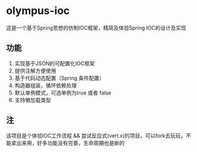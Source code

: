 # olympus-ioc
这是一个基于Spring思想的仿制IOC框架，精简及体验Spring IOC的设计及实现

## 功能
1. 实现基于JSON的可配置化IOC框架
2. 提供注解方便使用
3. 基于代码动态配置（Spring 条件配置）
4. 构造器组装，循环依赖处理
5. 默认单例模式，可选单例为true 或者 false
6. 支持懒加载类型

## 注
该项目是个体验IOC工作流程 && 尝试反应式(vert.x)的项目，可以fork去玩玩，不能拿出来用，好多功能没有完善，生命周期也是断的


